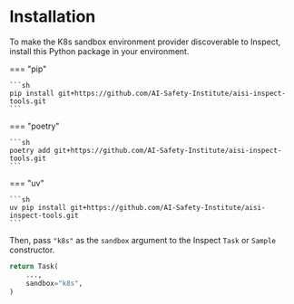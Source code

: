 # Installation

To make the K8s sandbox environment provider discoverable to Inspect, install this
Python package in your environment.


=== "pip"

    ```sh
    pip install git+https://github.com/AI-Safety-Institute/aisi-inspect-tools.git
    ```

=== "poetry"

    ```sh
    poetry add git+https://github.com/AI-Safety-Institute/aisi-inspect-tools.git
    ```

=== "uv"

    ```sh
    uv pip install git+https://github.com/AI-Safety-Institute/aisi-inspect-tools.git
    ```

Then, pass `"k8s"` as the `sandbox` argument to the Inspect `Task` or `Sample`
constructor.

```py
return Task(
    ...,
    sandbox="k8s",
)
```
